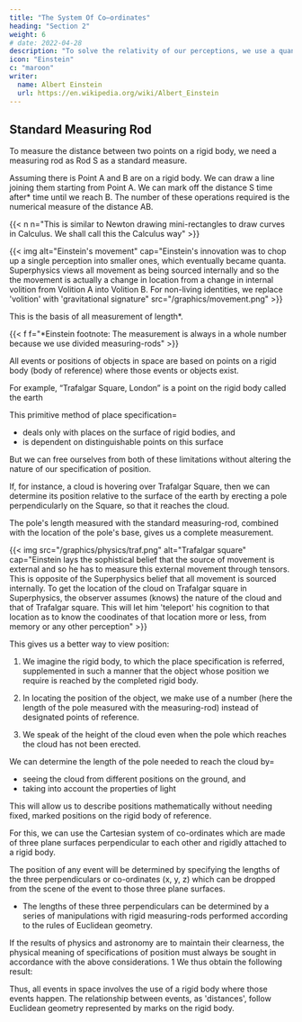 ```yaml
---
title: "The System Of Co–ordinates"
heading: "Section 2"
weight: 6
# date: 2022-04-28
description: "To solve the relativity of our perceptions, we use a quantum as our measuring rod which we add to itself"
icon: "Einstein"
c: "maroon"
writer:
  name: Albert Einstein
  url: https://en.wikipedia.org/wiki/Albert_Einstein
---
```




## Standard Measuring Rod

To measure the distance between two points on a rigid body, we need a measuring rod as Rod S as a standard measure. 

Assuming there is Point A and B are on a rigid body. We can draw a line joining them starting from Point A. We can mark off the distance S time after* time until we reach B. The number of these operations required is the numerical measure of the distance AB.


{{< n n="This is similar to Newton drawing mini-rectangles to draw curves in Calculus. We shall call this the Calculus way" >}}



{{< img alt="Einstein's movement" cap="Einstein's innovation was to chop up a single perception into smaller ones, which eventually became quanta. Superphysics views all movement as being sourced internally and so the the movement is actually a change in location from a change in internal volition from Volition A into Volition B. For non-living identities, we replace 'volition' with 'gravitational signature" src="/graphics/movement.png" >}}


This is the basis of all measurement of length*.


{{< f f="*Einstein footnote: The measurement is always in a whole number because we use divided measuring-rods" >}}


All events or positions of objects in space are based on points on a rigid body (body of reference) where those events or objects exist. 

For example, “Trafalgar Square, London” is a point on the rigid body called the earth

This primitive method of place specification= 
- deals only with places on the surface of rigid bodies, and
- is dependent on distinguishable points on this surface

But we can free ourselves from both of these limitations without altering the nature of our specification of position.

If, for instance, a cloud is hovering over Trafalgar Square, then we can determine its position relative to the surface
of the earth by erecting a pole perpendicularly on the Square, so that it reaches the cloud. 

The pole's length measured with the standard measuring-rod, combined with the location of the pole's base, gives us a complete measurement. 


{{< img src="/graphics/physics/traf.png" alt="Trafalgar square" cap="Einstein lays the sophistical belief that the source of movement is external and so he has to measure this external movement through tensors. This is opposite of the Superphysics belief that all movement is sourced internally. To get the location of the cloud on Trafalgar square in Superphysics, the observer assumes (knows) the nature of the cloud and that of Trafalgar square. This will let him 'teleport' his cognition to that location as to know the coodinates of that location more or less, from memory or any other perception"  >}}


This gives us a better way to view position:

1. We imagine the rigid body, to which the place specification is referred, supplemented in such a manner that the object whose position we require is reached by the completed rigid body.

2. In locating the position of the object, we make use of a number (here the length of the pole measured with the measuring-rod) instead of designated points of reference.

3. We speak of the height of the cloud even when the pole which reaches the cloud has not been erected. 



We can determine the length of the pole needed to reach the cloud by= 
- seeing the cloud from different positions on the ground, and
- taking into account the properties of light

This will allow us to describe positions mathematically without needing fixed, marked positions on the rigid body of reference. 

For this, we can use the Cartesian system of co-ordinates which are made of three plane surfaces perpendicular to each other and rigidly attached to a rigid body. 

The position of any event will be determined by specifying the lengths of the three perpendiculars or co-ordinates (x, y, z) which can be dropped from the scene of the event to those three plane surfaces. 
- The lengths of these three perpendiculars can be determined by a series of manipulations with rigid measuring-rods performed according to the rules of Euclidean geometry.

<!-- In practice, the rigid surfaces which constitute the system of co-ordinates are generally not
available; furthermore, the magnitudes of the coordinates are not actually determined by constructions with rigid rods, but by indirect means. -->

If the results of physics and astronomy are to maintain their clearness, the physical meaning of
specifications of position must always be sought in accordance with the above considerations. 1
We thus obtain the following result:

Thus, all events in space involves the use of a rigid body where those events happen. The relationship between events, as 'distances', follow Euclidean geometry represented by marks on the rigid body. 

<!-- to which such events have to be referred. The resulting relationship takes for granted that the laws of Euclidean geometry hold for “distances,” the “distance” being represented physically by means of the convention of two marks on a rigid body.

1 A refinement and modification of these views does not become
necessary until we come to deal with the general theory of relativity,
treated in the second part of this book. -->